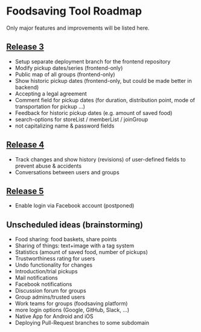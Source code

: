 # Foodsaving Tool Roadmap

Only major features and improvements will be listed here.

## [Release 3](https://github.com/yunity/foodsaving-frontend/milestone/7)

- Setup separate deployment branch for the frontend repository
- Modify pickup dates/series (frontend-only)
- Public map of all groups (frontend-only)
- Show historic pickup dates (frontend-only, but could be made better in backend)
- Accepting a legal agreement
- Comment field for pickup dates (for duration, distribution point, mode of transportation for pickup ...)
- Feedback for historic pickup dates (e.g. amount of saved food)
- search-options for storeList / memberList / joinGroup
- not capitalizing name & password fields

## [Release 4](https://github.com/yunity/foodsaving-frontend/milestone/9)

- Track changes and show history (revisions) of user-defined fields to prevent abuse & accidents
- Conversations between users and groups

## [Release 5](https://github.com/yunity/foodsaving-frontend/milestone/10)

- Enable login via Facebook account (postponed)

## Unscheduled ideas (brainstorming)

- Food sharing: food baskets, share points
- Sharing of things: text+image with a tag system
- Statistics (amount of saved food, number of pickups)
- Trustworthiness rating for users
- Undo functionality for changes
- Introduction/trial pickups
- Mail notifications
- Facebook notifications
- Discussion forum for groups
- Group admins/trusted users
- Work teams for groups (foodsaving platform)
- more login options (Google, GitHub, Slack, ...)
- Native App for Android and iOS
- Deploying Pull-Request branches to some subdomain
